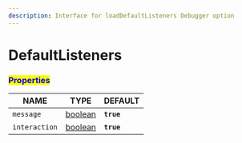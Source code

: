 ```yaml
---
description: Interface for loadDefaultListeners Debugger option
---
```


# DefaultListeners

### <mark style="color:blue;">Properties</mark>

| NAME          | TYPE                                                                                                 | DEFAULT    |
| ------------- | ---------------------------------------------------------------------------------------------------- | ---------- |
| `message`     | [boolean](https://developer.mozilla.org/en-US/docs/Web/JavaScript/Reference/Global\_Objects/Boolean) | **`true`** |
| `interaction` | [boolean](https://developer.mozilla.org/en-US/docs/Web/JavaScript/Reference/Global\_Objects/Boolean) | **`true`** |
